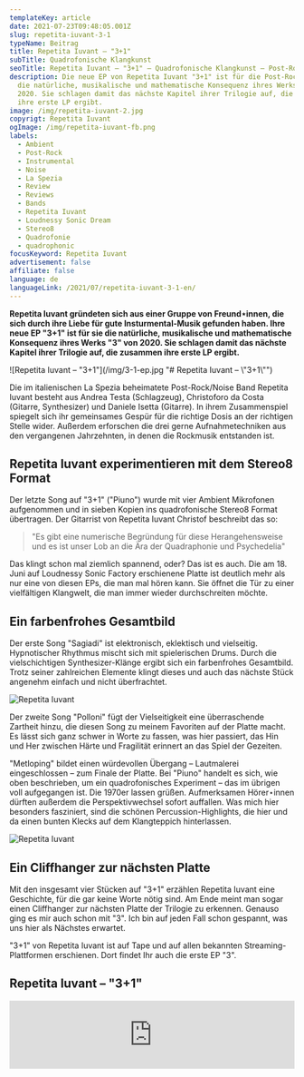 ```yaml
---
templateKey: article
date: 2021-07-23T09:48:05.001Z
slug: repetita-iuvant-3-1
typeName: Beitrag
title: Repetita Iuvant – "3+1"
subTitle: Quadrofonische Klangkunst
seoTitle: Repetita Iuvant – "3+1" – Quadrofonische Klangkunst – Post-Rock Review
description: Die neue EP von Repetita Iuvant "3+1" ist für die Post-Rock Band
  die natürliche, musikalische und mathematische Konsequenz ihres Werks "3" von
  2020. Sie schlagen damit das nächste Kapitel ihrer Trilogie auf, die zusammen
  ihre erste LP ergibt.
image: /img/repetita-iuvant-2.jpg
copyrigt: Repetita Iuvant
ogImage: /img/repetita-iuvant-fb.png
labels:
  - Ambient
  - Post-Rock
  - Instrumental
  - Noise
  - La Spezia
  - Review
  - Reviews
  - Bands
  - Repetita Iuvant
  - Loudnessy Sonic Dream
  - Stereo8
  - Quadrofonie
  - quadrophonic
focusKeyword: Repetita Iuvant
advertisement: false
affiliate: false
language: de
languageLink: /2021/07/repetita-iuvant-3-1-en/
---
```

**Repetita Iuvant gründeten sich aus einer Gruppe von Freund⋆innen, die sich durch ihre Liebe für gute Insturmental-Musik gefunden haben. Ihre neue EP "3+1" ist für sie die natürliche, musikalische und mathematische Konsequenz ihres Werks "3" von 2020. Sie schlagen damit das nächste Kapitel ihrer Trilogie auf, die zusammen ihre erste LP ergibt.**

![Repetita Iuvant – "3+1"](/img/3-1-ep.jpg "# Repetita Iuvant – \\"3+1\\"")

Die im italienischen La Spezia beheimatete Post-Rock/Noise Band Repetita Iuvant besteht aus Andrea Testa (Schlagzeug), Christoforo da Costa (Gitarre, Synthesizer) und Daniele Isetta (Gitarre). In ihrem Zusammenspiel spiegelt sich ihr gemeinsames Gespür für die richtige Dosis an der richtigen Stelle wider. Außerdem erforschen die drei gerne Aufnahmetechniken aus den vergangenen Jahrzehnten, in denen die Rockmusik entstanden ist.

## Repetita Iuvant experimentieren mit dem Stereo8 Format

Der letzte Song auf "3+1" ("Piuno") wurde mit vier Ambient Mikrofonen aufgenommen und in sieben Kopien ins quadrofonische Stereo8 Format übertragen. Der Gitarrist von Repetita Iuvant Christof beschreibt das so:

> "Es gibt eine numerische Begründung für diese Herangehensweise und es ist unser Lob an die Ära der Quadraphonie und Psychedelia"

Das klingt schon mal ziemlich spannend, oder? Das ist es auch. Die am 18. Juni auf Loudnessy Sonic Factory erschienene Platte ist deutlich mehr als nur eine von diesen EPs, die man mal hören kann. Sie öffnet die Tür zu einer vielfältigen Klangwelt, die man immer wieder durchschreiten möchte.

## Ein farbenfrohes Gesamtbild

Der erste Song "Sagiadi" ist elektronisch, eklektisch und vielseitig. Hypnotischer Rhythmus mischt sich mit spielerischen Drums. Durch die vielschichtigen Synthesizer-Klänge ergibt sich ein farbenfrohes Gesamtbild. Trotz seiner  zahlreichen Elemente klingt dieses und auch das nächste Stück angenehm einfach und nicht überfrachtet.

![Repetita Iuvant](/img/repetita-iuvant-1.jpg "Repetita Iuvant")

Der zweite Song "Polloni" fügt der Vielseitigkeit eine überraschende Zartheit hinzu, die diesen Song zu meinem Favoriten auf der Platte macht. Es lässt sich ganz schwer in Worte zu fassen, was hier passiert, das Hin und Her zwischen Härte und Fragilität erinnert an das Spiel der Gezeiten.

"Metloping" bildet einen würdevollen Übergang – Lautmalerei eingeschlossen – zum Finale der Platte. Bei "Piuno" handelt es sich, wie oben beschrieben, um ein quadrofonisches Experiment – das im übrigen voll aufgegangen ist. Die 1970er lassen grüßen. Aufmerksamen Hörer⋆innen dürften außerdem die Perspektivwechsel sofort auffallen. Was mich hier besonders fasziniert, sind die schönen Percussion-Highlights, die hier und da einen bunten Klecks auf dem Klangteppich hinterlassen.

![Repetita Iuvant](/img/repetita-iuvant-3.jpg "Repetita Iuvant")

## Ein Cliffhanger zur nächsten Platte

Mit den insgesamt vier Stücken auf "3+1" erzählen Repetita Iuvant eine Geschichte, für die gar keine Worte nötig sind. Am Ende meint man sogar einen Cliffhanger zur nächsten Platte der Trilogie zu erkennen. Genauso ging es mir auch schon mit "3". Ich bin auf jeden Fall schon gespannt, was uns hier als Nächstes erwartet.

"3+1" von Repetita Iuvant ist auf Tape und auf allen bekannten Streaming-Plattformen erschienen. Dort findet Ihr auch die erste EP "3".

## Repetita Iuvant – "3+1"

<iframe style="border: 0; width: 100%; height: 120px;" src="https://bandcamp.com/EmbeddedPlayer/album=3471970807/size=large/bgcol=ffffff/linkcol=0687f5/tracklist=false/artwork=small/transparent=true/" seamless><a href="https://repetitaiuvant.bandcamp.com/album/3-1">3+1 by Repetita Iuvant</a></iframe>